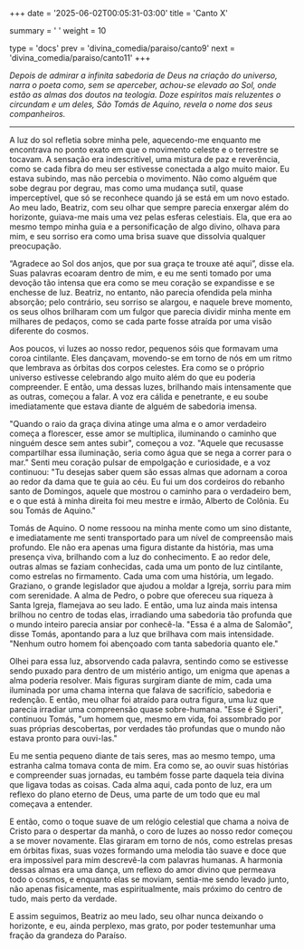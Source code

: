 +++
date = '2025-06-02T00:05:31-03:00'
title = 'Canto X'

summary = ' '
weight = 10

type = 'docs'
prev = 'divina_comedia/paraiso/canto9'
next = 'divina_comedia/paraiso/canto11'
+++

_Depois de admirar a infinita sabedoria de Deus na criação do universo, narra o poeta como, sem se aperceber, achou-se elevado ao Sol, onde estão as almas dos doutos na teologia. Doze espíritos mais reluzentes o circundam e um deles, São Tomás de Aquino, revela o nome dos seus companheiros._

---

A luz do sol refletia sobre minha pele, aquecendo-me enquanto me encontrava no ponto exato em que o movimento celeste e o terrestre se tocavam. A sensação era indescritível, uma mistura de paz e reverência, como se cada fibra do meu ser estivesse conectada a algo muito maior. Eu estava subindo, mas não percebia o movimento. Não como alguém que sobe degrau por degrau, mas como uma mudança sutil, quase imperceptível, que só se reconhece quando já se está em um novo estado. Ao meu lado, Beatriz, com seu olhar que sempre parecia enxergar além do horizonte, guiava-me mais uma vez pelas esferas celestiais. Ela, que era ao mesmo tempo minha guia e a personificação de algo divino, olhava para mim, e seu sorriso era como uma brisa suave que dissolvia qualquer preocupação.

“Agradece ao Sol dos anjos, que por sua graça te trouxe até aqui”, disse ela. Suas palavras ecoaram dentro de mim, e eu me senti tomado por uma devoção tão intensa que era como se meu coração se expandisse e se enchesse de luz. Beatriz, no entanto, não parecia ofendida pela minha absorção; pelo contrário, seu sorriso se alargou, e naquele breve momento, os seus olhos brilharam com um fulgor que parecia dividir minha mente em milhares de pedaços, como se cada parte fosse atraída por uma visão diferente do cosmos.

Aos poucos, vi luzes ao nosso redor, pequenos sóis que formavam uma coroa cintilante. Eles dançavam, movendo-se em torno de nós em um ritmo que lembrava as órbitas dos corpos celestes. Era como se o próprio universo estivesse celebrando algo muito além do que eu poderia compreender. E então, uma dessas luzes, brilhando mais intensamente que as outras, começou a falar. A voz era cálida e penetrante, e eu soube imediatamente que estava diante de alguém de sabedoria imensa.

"Quando o raio da graça divina atinge uma alma e o amor verdadeiro começa a florescer, esse amor se multiplica, iluminando o caminho que ninguém desce sem antes subir", começou a voz. "Aquele que recusasse compartilhar essa iluminação, seria como água que se nega a correr para o mar." Senti meu coração pulsar de empolgação e curiosidade, e a voz continuou: "Tu desejas saber quem são essas almas que adornam a coroa ao redor da dama que te guia ao céu. Eu fui um dos cordeiros do rebanho santo de Domingos, aquele que mostrou o caminho para o verdadeiro bem, e o que está à minha direita foi meu mestre e irmão, Alberto de Colônia. Eu sou Tomás de Aquino."

Tomás de Aquino. O nome ressoou na minha mente como um sino distante, e imediatamente me senti transportado para um nível de compreensão mais profundo. Ele não era apenas uma figura distante da história, mas uma presença viva, brilhando com a luz do conhecimento. E ao redor dele, outras almas se faziam conhecidas, cada uma um ponto de luz cintilante, como estrelas no firmamento. Cada uma com uma história, um legado. Graziano, o grande legislador que ajudou a moldar a Igreja, sorriu para mim com serenidade. A alma de Pedro, o pobre que ofereceu sua riqueza à Santa Igreja, flamejava ao seu lado. E então, uma luz ainda mais intensa brilhou no centro de todas elas, irradiando uma sabedoria tão profunda que o mundo inteiro parecia ansiar por conhecê-la. "Essa é a alma de Salomão", disse Tomás, apontando para a luz que brilhava com mais intensidade. "Nenhum outro homem foi abençoado com tanta sabedoria quanto ele."

Olhei para essa luz, absorvendo cada palavra, sentindo como se estivesse sendo puxado para dentro de um mistério antigo, um enigma que apenas a alma poderia resolver. Mais figuras surgiram diante de mim, cada uma iluminada por uma chama interna que falava de sacrifício, sabedoria e redenção. E então, meu olhar foi atraído para outra figura, uma luz que parecia irradiar uma compreensão quase sobre-humana. "Esse é Sigieri", continuou Tomás, "um homem que, mesmo em vida, foi assombrado por suas próprias descobertas, por verdades tão profundas que o mundo não estava pronto para ouvi-las."

Eu me sentia pequeno diante de tais seres, mas ao mesmo tempo, uma estranha calma tomava conta de mim. Era como se, ao ouvir suas histórias e compreender suas jornadas, eu também fosse parte daquela teia divina que ligava todas as coisas. Cada alma aqui, cada ponto de luz, era um reflexo do plano eterno de Deus, uma parte de um todo que eu mal começava a entender.

E então, como o toque suave de um relógio celestial que chama a noiva de Cristo para o despertar da manhã, o coro de luzes ao nosso redor começou a se mover novamente. Elas giraram em torno de nós, como estrelas presas em órbitas fixas, suas vozes formando uma melodia tão suave e doce que era impossível para mim descrevê-la com palavras humanas. A harmonia dessas almas era uma dança, um reflexo do amor divino que permeava todo o cosmos, e enquanto elas se moviam, sentia-me sendo levado junto, não apenas fisicamente, mas espiritualmente, mais próximo do centro de tudo, mais perto da verdade.

E assim seguimos, Beatriz ao meu lado, seu olhar nunca deixando o horizonte, e eu, ainda perplexo, mas grato, por poder testemunhar uma fração da grandeza do Paraíso.

